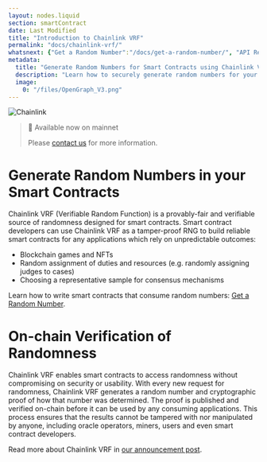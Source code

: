 ```yaml
---
layout: nodes.liquid
section: smartContract
date: Last Modified
title: "Introduction to Chainlink VRF"
permalink: "docs/chainlink-vrf/"
whatsnext: {"Get a Random Number":"/docs/get-a-random-number/", "API Reference":"/docs/chainlink-vrf-api-reference/", "Contract Addresses":"/docs/vrf-contracts/"}
metadata: 
  title: "Generate Random Numbers for Smart Contracts using Chainlink VRF"
  description: "Learn how to securely generate random numbers for your smart contract with Chainlink VRF (an RNG). This guide uses Solidity code examples."
  image: 
    0: "/files/OpenGraph_V3.png"
---
```

![Chainlink](/files/a4c6c80-85d09b6-19facd8-banner.png)

> 📘 Available now on mainnet
> 
> Please [contact us](https://chainlinkcommunity.typeform.com/to/OYQO67EF?page=docs-VRF) for more information.

# Generate Random Numbers in your Smart Contracts

Chainlink VRF (Verifiable Random Function) is a provably-fair and verifiable source of randomness designed for smart contracts. Smart contract developers can use Chainlink VRF as a tamper-proof RNG to build reliable smart contracts for any applications which rely on unpredictable outcomes:
*  Blockchain games and NFTs
*  Random assignment of duties and resources (e.g. randomly assigning judges to cases)
*  Choosing a representative sample for consensus mechanisms

Learn how to write smart contracts that consume random numbers: [Get a Random Number](../get-a-random-number/).

# On-chain Verification of Randomness

Chainlink VRF enables smart contracts to access randomness without compromising on security or usability. With every new request for randomness, Chainlink VRF generates a random number and cryptographic proof of how that number was determined. The proof is published and verified on-chain before it can be used by any consuming applications. This process ensures that the results cannot be tampered with nor manipulated by anyone, including oracle operators, miners, users and even smart contract developers.

Read more about Chainlink VRF in <a href="https://blog.chain.link/verifiable-random-functions-vrf-random-number-generation-rng-feature/" target="_blank">our announcement post</a>.